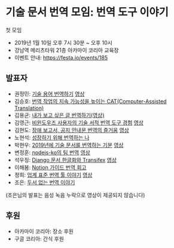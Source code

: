 기술 문서 번역 모임: 번역 도구 이야기
=====================================

첫 모임

  * 2019년 1월 10일 오후 7시 30분 ~ 오후 10시
  * 강남역 메리츠타워 21층 아카마이 코리아 교육장
  * 이벤트 안내: <https://festa.io/events/185>


## 발표자
 
  * 권정민: [기술 용어 번역하기](https://www.slideshare.net/cojette/ss-127740499) [영상](https://www.youtube.com/watch?v=GELHl0yrbhc)
  * 김승호: [번역 작업의 지속 가능성을 높이는 CAT(Computer-Assisted Translation)](https://www.slideshare.net/mobile/raccoonyy/cat-127803275)
  * 김용균: [내가 보고 싶은 글 번역하기(영상)](https://www.youtube.com/watch?v=z7IaVmxIxTM) 
  * 김영근: [비윈도우즈 사용자의 기술 서적 번역 도구 경험](https://www.slideshare.net/scarinet/ss-127745157) [영상](https://www.youtube.com/watch?v=_j2R5nI3aXU)
  * 김현도: [장애 보고서, 공지 안내문 번역의 즐거움](https://github.com/lqez/TTCON/blob/master/201901/contents/ttcon-201901-kimhyundo.pdf) [영상](https://www.youtube.com/watch?v=OE9njpy_JwE)
  * 노현석: [성장하기 위해 번역하는 나](https://speakerdeck.com/pluu/seongjanghagi-wihae-beonyeoghaneun-na)
  * 박현우: [2019년에 기술 문서를 번역하는 기분](https://github.com/lqez/TTCON/blob/master/201901/contents/ttcon-201901-parkhyunwoo.pdf) [영상](https://www.youtube.com/watch?v=0UGw60p7LfQ)
  * 변정훈: [nodejs-ko의 팀 번역](https://github.com/lqez/TTCON/blob/master/201901/contents/ttcon-201901-byunjeonghoon.pdf) [영상](https://www.youtube.com/watch?v=EWs7gNVipWA)
  * 석우징: [Django 문서 한글화와 Transifex](https://1drv.ms/p/s!An2A3CAdfoIAkSD-CKJeYiku9cOg) [영상](https://www.youtube.com/watch?v=_BhRQReF0R8)
  * 이해봄: [Notion 가이드 번역 회고](https://brunch.co.kr/@haebomi/27)
  * 정희: [업계 표준 번역 툴 이야기](https://docs.google.com/presentation/d/1y79rvgIrkPRVjXX56I6j9TcTWd2eVru2lyOKRTfjrXk) [영상](https://www.youtube.com/watch?v=ugVgzVkk1s8)
  * 조은: [두서 없는 번역 이야기](https://www.notion.so/d578b178d2d741249424b1dd4be9e1fb)

(조은님의 발표는 음성 녹음 누락으로 영상이 제공되지 않습니다)

## 후원

  * 아카마이 코리아: 장소 후원
  * 구글 코리아: 간식 후원

